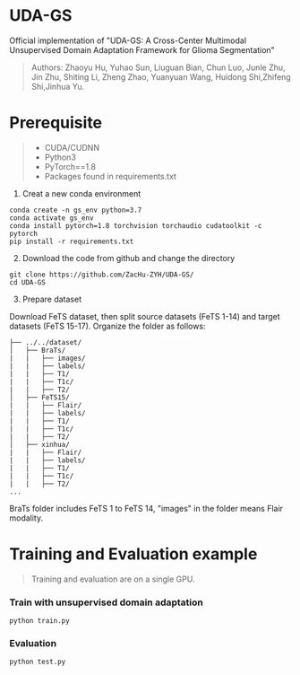 # UDA-GS
Official implementation of "UDA-GS: A Cross-Center Multimodal Unsupervised Domain Adaptation Framework for
Glioma Segmentation"

> Authors: Zhaoyu Hu, Yuhao Sun, Liuguan Bian, Chun Luo, Junle Zhu, Jin Zhu, Shiting Li, Zheng Zhao, Yuanyuan Wang, Huidong Shi,Zhifeng Shi,Jinhua Yu.

# Prerequisite

> - CUDA/CUDNN
> - Python3
> - PyTorch==1.8
> - Packages found in requirements.txt
1. Creat a new conda environment
```
conda create -n gs_env python=3.7
conda activate gs_env
conda install pytorch=1.8 torchvision torchaudio cudatoolkit -c pytorch
pip install -r requirements.txt
```
2. Download the code from github and change the directory

```
git clone https://github.com/ZacHu-ZYH/UDA-GS/
cd UDA-GS
```
3. Prepare dataset

Download FeTS dataset, then split source datasets (FeTS 1-14) and target datasets (FeTS 15-17). Organize the folder as follows:

```
├── ../../dataset/
│   ├── BraTs/     
|   |   ├── images/
|   |   ├── labels/
|   |   ├── T1/
|   |   ├── T1c/
|   |   ├── T2/
│   ├── FeTS15/
|   |   ├── Flair/
|   |   ├── labels/
|   |   ├── T1/
|   |   ├── T1c/
|   |   ├── T2/
│   ├── xinhua/ 
|   |   ├── Flair/
|   |   ├── labels/
|   |   ├── T1/
|   |   ├── T1c/
|   |   ├── T2/
...
```
BraTs folder includes FeTS 1 to FeTS 14, "images" in the folder means Flair modality.


# Training and Evaluation example

> Training and evaluation are on a single GPU.

### Train with unsupervised domain adaptation 

```
python train.py
```
### Evaluation 

```
python test.py
```


